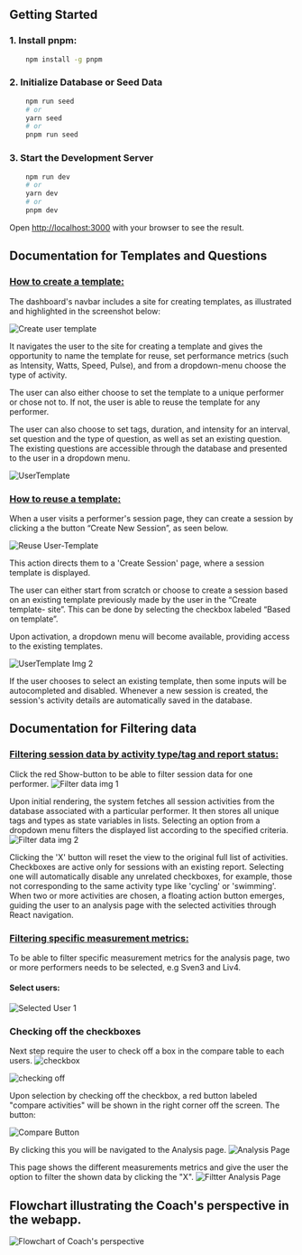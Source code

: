 ## Getting Started
### 1. Install pnpm:
```bash
    npm install -g pnpm
```
### 2. Initialize Database or Seed Data
```bash
    npm run seed
    # or
    yarn seed
    # or
    pnpm run seed
```

### 3. Start the Development Server
```bash
    npm run dev
    # or
    yarn dev
    # or
    pnpm dev
```

Open [http://localhost:3000](http://localhost:3000) with your browser to see the result.

## Documentation for Templates and Questions
### <ins>How to create a template:</ins> 
The dashboard's navbar includes a site for creating templates, as illustrated and highlighted in the screenshot below:

![Create user template](https://github.com/stian96/webapp-exam/blob/dev_Lorena/documentation/oppgave_2/CreateTemplate1.png)

It navigates the user to the site for creating a template and gives the opportunity to name the template for reuse, set performance metrics (such as Intensity, Watts, Speed, Pulse), and from a dropdown-menu choose the type of activity. 

The user can also either choose to set the template to a unique performer or chose not to.  If not, the user is able to reuse the template for any performer. 

The user can also choose to set tags, duration, and intensity for an interval, set question and the type of question, as well as set an existing question. The existing questions are accessible through the database and presented to the user in a dropdown menu.

![UserTemplate](https://github.com/stian96/webapp-exam/blob/dev_Lorena/documentation/oppgave_2/CreateTemplate2.png)


### <ins>How to reuse a template:</ins> 
When a user visits a performer's session page, they can create a session by clicking a the button “Create New Session”, as seen below. 

![Reuse User-Template](https://github.com/stian96/webapp-exam/blob/dev_Lorena/documentation/oppgave_2/UseTp1.png)

This action directs them to a 'Create Session' page, where a session template is displayed. 

The user can either start from scratch or choose to create a session based on an existing template previously made by the user in the “Create template- site”. This can be done by selecting the checkbox labeled “Based on template”.  

Upon activation, a dropdown menu will become available, providing access to the existing templates.

![UserTemplate Img 2](https://github.com/stian96/webapp-exam/blob/dev_Lorena/documentation/oppgave_2/UseTp2.png)

If the user chooses to select an existing template, then some inputs will be autocompleted and disabled. Whenever a new session is created, the session's activity details are automatically saved in the database.


## Documentation for Filtering data
### <ins>Filtering session data by activity type/tag and report status:</ins> 

Click the red Show-button to be able to filter session data for one performer.
![Filter data img 1](https://github.com/stian96/webapp-exam/blob/dev_Lorena/documentation/oppgave_2/Filter1.png)

Upon initial rendering, the system fetches all session activities from the database associated with a particular performer. It then stores all unique tags and types as state variables in lists. Selecting an option from a dropdown menu filters the displayed list according to the specified criteria.
![Filter data img 2](https://github.com/stian96/webapp-exam/blob/dev_Lorena/documentation/oppgave_2/Filter2.png)

Clicking the 'X' button will reset the view to the original full list of activities. Checkboxes are active only for sessions with an existing report. Selecting one will automatically disable any unrelated checkboxes, for example, those not corresponding to the same activity type like 'cycling' or 'swimming'.
When two or more activities are chosen, a floating action button emerges, guiding the user to an analysis page with the selected activities through React navigation.


### <ins>Filtering specific measurement metrics:</ins> 
To be able to filter specific measurement metrics for the analysis page, 
two or more performers needs to be selected, e.g Sven3 and Liv4. 

#### Select users:
![Selected User 1](https://github.com/stian96/webapp-exam/blob/dev_Lorena/documentation/oppgave_2/SL.png)

### Checking off the checkboxes
Next step require the user to check off a box in the compare table to each users.
![checkbox](https://github.com/stian96/webapp-exam/blob/dev_Lorena/documentation/oppgave_2/FilterSL.png)

![checking off ](https://github.com/stian96/webapp-exam/blob/dev_Lorena/documentation/oppgave_2/checkSL.png)

Upon selection by checking off the checkbox, a red button labeled "compare activities" will be shown in the right corner off the screen.
The button:

![Compare Button](https://github.com/stian96/webapp-exam/blob/dev_Lorena/documentation/oppgave_2/CompareBtn.png)

By clicking this you will be navigated to the Analysis page.
![Analysis Page](https://github.com/stian96/webapp-exam/blob/dev_Lorena/documentation/oppgave_2/analysis.png)

This page shows the different measurements metrics and give the user the option to filter the shown data by clicking the "X".
![Filtter Analysis Page](https://github.com/stian96/webapp-exam/blob/dev_Lorena/documentation/oppgave_2/FilterA.png)

## Flowchart illustrating the Coach's perspective in the webapp.
![Flowchart of Coach's perspective](https://github.com/stian96/webapp-exam/blob/dev_Lorena/documentation/oppgave_2/Flowchart_Coach.png)
